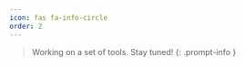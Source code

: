 ```yaml
---
icon: fas fa-info-circle
order: 2
---
```


> Working on a set of tools. Stay tuned!
> {: .prompt-info }
